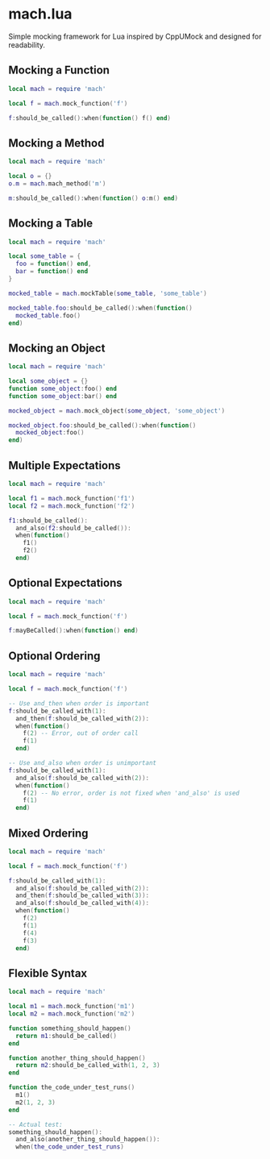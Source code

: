 mach.lua
========

Simple mocking framework for Lua inspired by CppUMock and designed for readability.

## Mocking a Function

```lua
local mach = require 'mach'

local f = mach.mock_function('f')

f:should_be_called():when(function() f() end)
```

## Mocking a Method

```lua
local mach = require 'mach'

local o = {}
o.m = mach.mach_method('m')

m:should_be_called():when(function() o:m() end)
```

## Mocking a Table

```lua
local mach = require 'mach'

local some_table = {
  foo = function() end,
  bar = function() end
}

mocked_table = mach.mockTable(some_table, 'some_table')

mocked_table.foo:should_be_called():when(function()
  mocked_table.foo()
end)
```

## Mocking an Object

```lua
local mach = require 'mach'

local some_object = {}
function some_object:foo() end
function some_object:bar() end

mocked_object = mach.mock_object(some_object, 'some_object')

mocked_object.foo:should_be_called():when(function()
  mocked_object:foo()
end)
```

## Multiple Expectations

```lua
local mach = require 'mach'

local f1 = mach.mock_function('f1')
local f2 = mach.mock_function('f2')

f1:should_be_called():
  and_also(f2:should_be_called()):
  when(function()
    f1()
    f2()
  end)
```

## Optional Expectations

```lua
local mach = require 'mach'

local f = mach.mock_function('f')

f:mayBeCalled():when(function() end)
```

## Optional Ordering

```lua
local mach = require 'mach'

local f = mach.mock_function('f')

-- Use and_then when order is important
f:should_be_called_with(1):
  and_then(f:should_be_called_with(2)):
  when(function()
    f(2) -- Error, out of order call
    f(1)
  end)

-- Use and_also when order is unimportant
f:should_be_called_with(1):
  and_also(f:should_be_called_with(2)):
  when(function()
    f(2) -- No error, order is not fixed when 'and_also' is used
    f(1)
  end)
```

## Mixed Ordering

```lua
local mach = require 'mach'

local f = mach.mock_function('f')

f:should_be_called_with(1):
  and_also(f:should_be_called_with(2)):
  and_then(f:should_be_called_with(3)):
  and_also(f:should_be_called_with(4)):
  when(function()
    f(2)
    f(1)
    f(4)
    f(3)
  end)
```

## Flexible Syntax

```lua
local mach = require 'mach'

local m1 = mach.mock_function('m1')
local m2 = mach.mock_function('m2')

function something_should_happen()
  return m1:should_be_called()
end

function another_thing_should_happen()
  return m2:should_be_called_with(1, 2, 3)
end

function the_code_under_test_runs()
  m1()
  m2(1, 2, 3)
end

-- Actual test:
something_should_happen():
  and_also(another_thing_should_happen()):
  when(the_code_under_test_runs)
```
